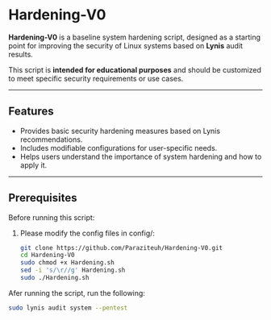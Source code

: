 # Hardening-V0

**Hardening-V0** is a baseline system hardening script, designed as a starting point for improving the security of Linux systems based on **Lynis** audit results. 

This script is **intended for educational purposes** and should be customized to meet specific security requirements or use cases.

---

## Features
- Provides basic security hardening measures based on Lynis recommendations.
- Includes modifiable configurations for user-specific needs.
- Helps users understand the importance of system hardening and how to apply it.

---

## Prerequisites
Before running this script:
1. Please modify the config files in config/:
   ```bash
   git clone https://github.com/Paraziteuh/Hardening-V0.git
   cd Hardening-V0
   sudo chmod +x Hardening.sh
   sed -i 's/\r//g' Hardening.sh
   sudo ./Hardening.sh
   ```

Afer running the script, run the following:

```bash
sudo lynis audit system --pentest
```
